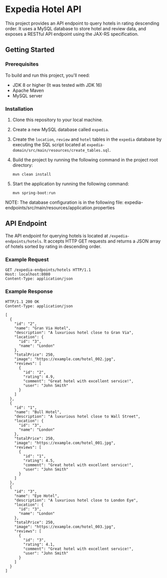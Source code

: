 # Expedia Hotel API

This project provides an API endpoint to query hotels in rating descending order. It uses a MySQL database to store hotel and review data, and exposes a RESTful API endpoint using the JAX-RS specification.

## Getting Started

### Prerequisites

To build and run this project, you'll need:

- JDK 8 or higher (It was tested with JDK 16)
- Apache Maven
- MySQL server

### Installation

1. Clone this repository to your local machine.
2. Create a new MySQL database called `expedia`.
3. Create the `location`, `review` and `hotel` tables in the `expedia` database by executing the SQL script located at `expedia-domain/src/main/resources/create_tables.sql`.
4. Build the project by running the following command in the project root directory:

    ```
    mvn clean install
    ```

5. Start the application by running the following command:

    ```
    mvn spring-boot:run
    ```
NOTE: The database configuration is in the following file: expedia-endpoints/src/main/resources/application.properties

## API Endpoint

The API endpoint for querying hotels is located at `/expedia-endpoints/hotels`. It accepts HTTP GET requests and returns a JSON array of hotels sorted by rating in descending order.

### Example Request

```
GET /expedia-endpoints/hotels HTTP/1.1
Host: localhost:8080
Content-Type: application/json
```

### Example Response

```
HTTP/1.1 200 OK
Content-Type: application/json

[
  {
    "id": "2",
    "name": "Gran Via Hotel",
    "description": "A luxurious hotel close to Gran Via",
    "location": {
      "id": "3",
      "name": "London"
    },
    "totalPrice": 250,
    "image": "https://example.com/hotel_002.jpg",
    "reviews": [
      {
        "id": "2",
        "rating": 4.9,
        "comment": "Great hotel with excellent service!",
        "user": "John Smith"
      }
    ]
  },
  {
    "id": "1",
    "name": "Bull Hotel",
    "description": "A luxurious hotel close to Wall Street",
    "location": {
      "id": "3",
      "name": "London"
    },
    "totalPrice": 250,
    "image": "https://example.com/hotel_001.jpg",
    "reviews": [
      {
        "id": "1",
        "rating": 4.5,
        "comment": "Great hotel with excellent service!",
        "user": "John Smith"
      }
    ]
  },
  {
    "id": "3",
    "name": "Eye Hotel",
    "description": "A luxurious hotel close to London Eye",
    "location": {
      "id": "3",
      "name": "London"
    },
    "totalPrice": 250,
    "image": "https://example.com/hotel_003.jpg",
    "reviews": [
      {
        "id": "3",
        "rating": 4.1,
        "comment": "Great hotel with excellent service!",
        "user": "John Smith"
      }
    ]
  }
]
```
